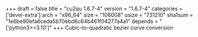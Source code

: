 +++
draft = false
title = "cu2qu 1.6.7-4"
version = "1.6.7-4"
categories = ['devel-extra']
arch = "x86_64"
size = "106008"
usize = "731210"
sha1sum = "1e6be90efa6ceda5b70ebd6c64b461f04277a4a1"
depends = "['python3>=3.10']"
+++
Cubic-to-quadratic bezier curve conversion